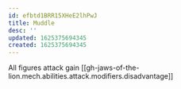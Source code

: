 ```yaml
---
id: efbtd1BRR15XHeE2lhPwJ
title: Muddle
desc: ''
updated: 1625375694345
created: 1625375694345
---
```


All figures attack gain [[gh-jaws-of-the-lion.mech.abilities.attack.modifiers.disadvantage]]
